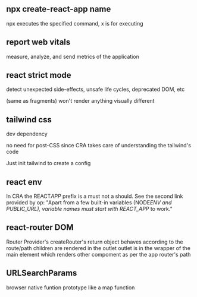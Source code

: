 ## npx create-react-app name

npx executes the specified command, x is for executing

## report web vitals

measure, analyze, and send metrics of the application

## react strict mode

detect unexpected side-effects, unsafe life cycles, deprecated DOM, etc

(same as fragments) won't render anything visually different

## tailwind css

dev dependency

no need for post-CSS since CRA takes care of understanding the tailwind's code

Just init tailwind to create a config

## react env

In CRA the REACT*APP* prefix is a must not a should. See the second link provided by op: "Apart from a few built-in variables (NODE*ENV and PUBLIC_URL), variable names must start with REACT_APP* to work."

## react-router DOM

Router Provider's createRouter's return object behaves according to the route/path
children are rendered in the outlet
outlet is in the wrapper of the main element which renders other compoment as per the app router's path

## URLSearchParams

browser native funtion
prototype like a map function
